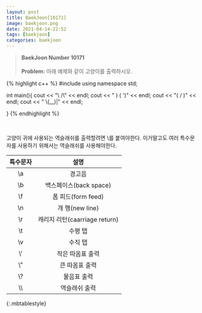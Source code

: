 ```yaml
---
layout: post
title: BaekJoon[10171]
image: baekjoon.png
date: 2021-04-14-22:52
tags: [baekjoon]
categories: baekjoon
---
```


>**BaekJoon Number 10171**<br><br>
**Problem:** 아래 예제와 같이 고양이를 출력하시오.


{% highlight c++ %}
#include <iostream>
using namespace std;

int main(){
	cout << "\\    /\\" << endl;
	cout << " )  ( ')" << endl;
	cout << "(  /  )" << endl;
	cout << " \\(__)|" << endl;
	
}
{% endhighlight %}

<br>

고양이 귀에 사용되는 역슬래쉬를 출력할려면 \를 붙여야한다. 이거말고도 여러 특수문자를 사용하기 위해서는 역슬래쉬를 사용해야한다.
<br>

|특수문자|설명|
|:---:|:---:|
|\a|경고음|
|\b|백스페이스(back space)|
|\f|폼 피드(form feed)|
|\n|개 행(new line)|
|\r|캐리지 리턴(caarriage return)|
|\t|수평 탭|
|\v|수직 탭|
|\\\'|작은 따옴표 출력|
|\\\"|큰 따옴표 출력|
|\\?|물음표 출력|
|\\\\ |역슬래쉬 출력|
{:.mbtablestyle}

